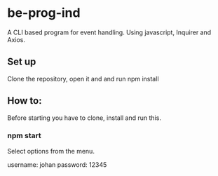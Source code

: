 # be-prog-ind

A CLI based program for event handling.
Using javascript, Inquirer and Axios.

## Set up

Clone the repository, open it and and run npm install

## How to:
Before starting you have to clone, install and run this.
### npm start


Select options from the menu.

username: johan
password: 12345
